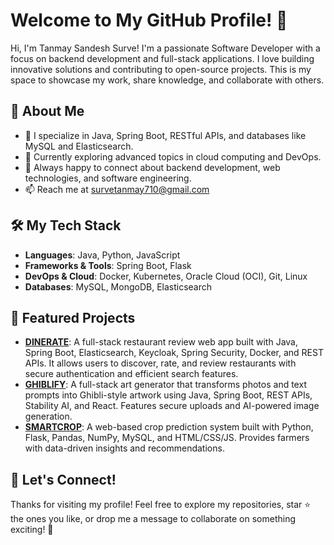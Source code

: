 # Welcome to My GitHub Profile! 👋

Hi, I'm Tanmay Sandesh Surve! I'm a passionate Software Developer with a focus on backend development and full-stack applications. I love building innovative solutions and contributing to open-source projects. This is my space to showcase my work, share knowledge, and collaborate with others.

## 🔭 About Me
- 🌟 I specialize in Java, Spring Boot, RESTful APIs, and databases like MySQL and Elasticsearch.
- 🚀 Currently exploring advanced topics in cloud computing and DevOps.
- 💬 Always happy to connect about backend development, web technologies, and software engineering.
- 📫 Reach me at survetanmay710@gmail.com

## 🛠️ My Tech Stack
- **Languages**: Java, Python, JavaScript
- **Frameworks & Tools**: Spring Boot, Flask
- **DevOps & Cloud**: Docker, Kubernetes, Oracle Cloud (OCI), Git, Linux
- **Databases**: MySQL, MongoDB, Elasticsearch

## 🌟 Featured Projects
- **[DINERATE](https://github.com/Tanmay-Surve/DINERATE)**: A full-stack restaurant review web app built with Java, Spring Boot, Elasticsearch, Keycloak, Spring Security, Docker, and REST APIs. It allows users to discover, rate, and review restaurants with secure authentication and efficient search features.
- **[GHIBLIFY](https://github.com/Tanmay-Surve/GHIBLIFY)**: A full-stack art generator that transforms photos and text prompts into Ghibli-style artwork using Java, Spring Boot, REST APIs, Stability AI, and React. Features secure uploads and AI-powered image generation.
- **[SMARTCROP](https://github.com/Tanmay-Surve/SMARTCROP)**: A web-based crop prediction system built with Python, Flask, Pandas, NumPy, MySQL, and HTML/CSS/JS. Provides farmers with data-driven insights and recommendations.


## 🤝 Let's Connect!

Thanks for visiting my profile! Feel free to explore my repositories, star ⭐ the ones you like, or drop me a message to collaborate on something exciting! 🚀
